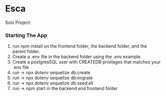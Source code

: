 # Esca
Solo Project: 

### Starting The App
1. run npm install on the frontend folder, the backend folder, and the parent folder.
2. Create a .env file in the backend folder using the .env example.
3. Create a postgresSQL user with CREATEDB privilages that matches your .env file
4. run ->  npx dotenv sequelize db:create
5. run ->  npx dotenv sequelize db:migrate
6. run ->  npx dotenv sequelize db:seed:all
7. run ->  npm start in the backend and frontend folder
